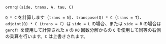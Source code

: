 ```
ormrq!(side, trans, A, tau, C)
```

`Q * C` を計算します（`trans = N`）、`transpose(Q) * C`（`trans = T`）、`adjoint(Q) * C`（`trans = C`）は `side = L` の場合、または `side = R` の場合は `gerqf!` を使用して計算された `A` の `RQ` 因数分解からの `Q` を使用して同等の右側の乗算を行います。`C` は上書きされます。

